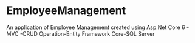 # EmployeeManagement
An application of Employee Management created using Asp.Net Core 6 -MVC -CRUD Operation-Entity Framework Core-SQL Server
